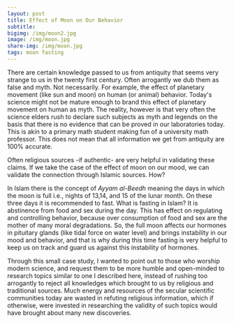 ```yaml
---
layout: post
title: Effect of Moon on Our Behavior
subtitle: 
bigimg: /img/moon2.jpg
image: /img/moon.jpg
share-img: /img/moon.jpg
tags: moon fasting
---
```


There are certain knowledge passed to us from antiquity that seems very strange to us in the twenty first century. Often arrogantly we dub them as false and myth. Not necessarily. For example, the effect of planetary movement (like sun and moon) on human (or animal) behavior. Today's science might not be mature enough to brand this effect of planetary movement on human as myth. The reality, however is that very often the science elders rush to declare such subjects as myth and legends on the basis that there is no evidence that can be proved in our laboratories today. This is akin to a primary math student making fun of a university math professor. This does not mean that all information we get from antiquity are 100% accurate. 

Often religious sources -if authentic- are very helpful in validating these claims. If we take the case of the effect of moon on our mood, we can validate the connection through Islamic sources. How? 

In Islam there is the concept of *Ayyam al-Beedh* meaning the days in which the moon is full i.e., nights of 13,14, and 15 of the lunar month. On these three days it is recommended to fast. What is fasting in Islam? It is abstinence from food and sex during the day. This has effect on regulating and controlling behavior, because  over consumption of food and sex are the mother of many moral degradations. So, the full moon affects our hormones in pituitary glands (like tidal force on water level) and brings instability in our mood and behavior, and that is why during this time fasting is very helpful to keep us on track and guard us against this instability of hormones. 

Through this small case study, I wanted to point out to those who worship modern science, and request them to be more humble and open-minded to research topics similar to one I described here, instead of rushing too arrogantly to reject all knowledges which brought to us by religious and traditional sources. Much energy and resources of the secular scientific communities today are wasted in refuting religious information, which if otherwise, were invested in researching the validity of such topics would have brought about many new discoveries.



